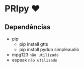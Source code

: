 # PRIpy ❤

## Dependências
* pip
    * pip install gtts
    * pip install pydub simpleaudio
* mpg123 `não utilizado`
* espeak `não utilizado`

